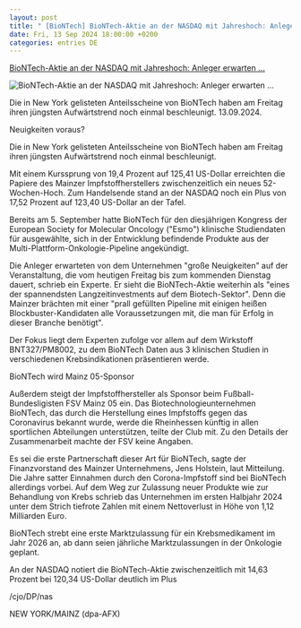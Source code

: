 ```yaml
---
layout: post
title: " [BioNTech] BioNTech-Aktie an der NASDAQ mit Jahreshoch: Anleger erwarten ..."
date: Fri, 13 Sep 2024 18:00:00 +0200
categories: entries DE
---
```

[BioNTech-Aktie an der NASDAQ mit Jahreshoch: Anleger erwarten ...](https://www.finanzen.net/nachricht/aktien/neuigkeiten-voraus-biontech-aktie-auf-jahreshoch-anleger-vor-34-esmo-34-kongress-optimistisch-13843843)

![BioNTech-Aktie an der NASDAQ mit Jahreshoch: Anleger erwarten ...](https://images.finanzen.net/mediacenter/unsortiert/biontech-thomas-lohnes-gettyimages-1220435315-660.jpg)

Die in New York gelisteten Anteilsscheine von BioNTech haben am Freitag ihren jüngsten Aufwärtstrend noch einmal beschleunigt. 13.09.2024.

Neuigkeiten voraus?

Die in New York gelisteten Anteilsscheine von BioNTech haben am Freitag ihren jüngsten Aufwärtstrend noch einmal beschleunigt.

Mit einem Kurssprung von 19,4 Prozent auf 125,41 US-Dollar erreichten die Papiere des Mainzer Impfstoffherstellers zwischenzeitlich ein neues 52-Wochen-Hoch. Zum Handelsende stand an der NASDAQ noch ein Plus von 17,52 Prozent auf 123,40 US-Dollar an der Tafel.

Bereits am 5. September hatte BioNTech für den diesjährigen Kongress der European Society for Molecular Oncology ("Esmo") klinische Studiendaten für ausgewählte, sich in der Entwicklung befindende Produkte aus der Multi-Plattform-Onkologie-Pipeline angekündigt.

Die Anleger erwarteten von dem Unternehmen "große Neuigkeiten" auf der Veranstaltung, die vom heutigen Freitag bis zum kommenden Dienstag dauert, schrieb ein Experte. Er sieht die BioNTech-Aktie weiterhin als "eines der spannendsten Langzeitinvestments auf dem Biotech-Sektor". Denn die Mainzer brächten mit einer "prall gefüllten Pipeline mit einigen heißen Blockbuster-Kandidaten alle Voraussetzungen mit, die man für Erfolg in dieser Branche benötigt".

Der Fokus liegt dem Experten zufolge vor allem auf dem Wirkstoff BNT327/PM8002, zu dem BioNTech Daten aus 3 klinischen Studien in verschiedenen Krebsindikationen präsentieren werde.

BioNTech wird Mainz 05-Sponsor

Außerdem steigt der Impfstoffhersteller als Sponsor beim Fußball-Bundesligisten FSV Mainz 05 ein. Das Biotechnologieunternehmen BioNTech, das durch die Herstellung eines Impfstoffs gegen das Coronavirus bekannt wurde, werde die Rheinhessen künftig in allen sportlichen Abteilungen unterstützen, teilte der Club mit. Zu den Details der Zusammenarbeit machte der FSV keine Angaben.

Es sei die erste Partnerschaft dieser Art für BioNTech, sagte der Finanzvorstand des Mainzer Unternehmens, Jens Holstein, laut Mitteilung. Die Jahre satter Einnahmen durch den Corona-Impfstoff sind bei BioNTech allerdings vorbei. Auf dem Weg zur Zulassung neuer Produkte wie zur Behandlung von Krebs schrieb das Unternehmen im ersten Halbjahr 2024 unter dem Strich tiefrote Zahlen mit einem Nettoverlust in Höhe von 1,12 Milliarden Euro.

BioNTech strebt eine erste Marktzulassung für ein Krebsmedikament im Jahr 2026 an, ab dann seien jährliche Marktzulassungen in der Onkologie geplant.

An der NASDAQ notiert die BioNTech-Aktie zwischenzeitlich mit 14,63 Prozent bei 120,34 US-Dollar deutlich im Plus

/cjo/DP/nas

NEW YORK/MAINZ (dpa-AFX)

